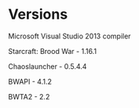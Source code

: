 # Versions
Microsoft Visual Studio 2013 compiler

Starcraft: Brood War - 1.16.1

Chaoslauncher - 0.5.4.4

BWAPI - 4.1.2

BWTA2 - 2.2
